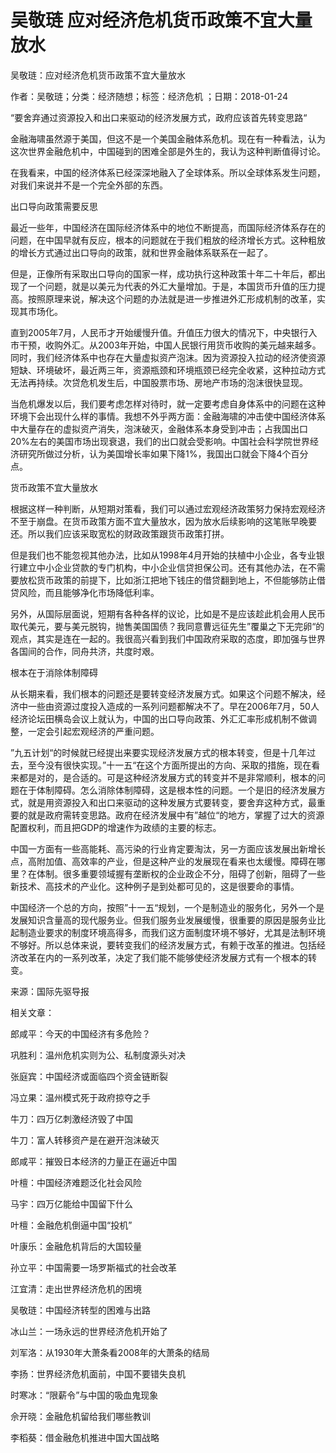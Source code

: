 # 吴敬琏  应对经济危机货币政策不宜大量放水    
    
吴敬琏：应对经济危机货币政策不宜大量放水    
作者：吴敬琏；分类：经济随想；标签：经济危机 ；日期：2018-01-24    
“要舍弃通过资源投入和出口来驱动的经济发展方式，政府应该首先转变思路“    
金融海啸虽然源于美国，但这不是一个美国金融体系危机。现在有一种看法，认为这次世界金融危机中，中国碰到的困难全部是外生的，我认为这种判断值得讨论。    
在我看来，中国的经济体系已经深深地融入了全球体系。所以全球体系发生问题，对我们来说并不是一个完全外部的东西。    
出口导向政策需要反思    
最近一些年，中国经济在国际经济体系中的地位不断提高，而国际经济体系存在的问题，在中国早就有反应，根本的问题就在于我们粗放的经济增长方式。这种粗放的增长方式通过出口导向的政策，就和世界金融体系联系在一起了。    
但是，正像所有采取出口导向的国家一样，成功执行这种政策十年二十年后，都出现了一个问题，就是以美元为代表的外汇大量增加。于是，本国货币升值的压力提高。按照原理来说，解决这个问题的办法就是进一步推进外汇形成机制的改革，实现其市场化。    
直到2005年7月，人民币才开始缓慢升值。升值压力很大的情况下，中央银行入市干预，收购外汇。从2003年开始，中国人民银行用货币收购的美元越来越多。同时，我们经济体系中也存在大量虚拟资产泡沫。因为资源投入拉动的经济使资源短缺、环境破坏，最近两三年，资源瓶颈和环境瓶颈已经完全收紧，这种拉动方式无法再持续。次贷危机发生后，中国股票市场、房地产市场的泡沫很快显现。    
当危机爆发以后，我们要考虑怎样对待时，就一定要考虑自身体系中的问题在这种环境下会出现什么样的事情。我想不外乎两方面：金融海啸的冲击使中国经济体系中大量存在的虚拟资产消失，泡沫破灭，金融体系本身受到冲击；占我国出口20%左右的美国市场出现衰退，我们的出口就会受影响。中国社会科学院世界经济研究所做过分析，认为美国增长率如果下降1%，我国出口就会下降4个百分点。    
货币政策不宜大量放水    
根据这样一种判断，从短期对策看，我们可以通过宏观经济政策努力保持宏观经济不至于崩盘。在货币政策方面不宜大量放水，因为放水后续影响的这笔账早晚要还。所以我们应该采取宽松的财政政策跟货币政策打拼。    
但是我们也不能忽视其他办法，比如从1998年4月开始的扶植中小企业，各专业银行建立中小企业贷款的专门机构，中小企业信贷担保公司。还有其他办法，在不需要放松货币政策的前提下，比如浙江把地下钱庄的借贷翻到地上，不但能够防止借贷风险，而且能够净化市场降低利率。    
另外，从国际层面说，短期有各种各样的议论，比如是不是应该趁此机会用人民币取代美元，要与美元脱钩，抛售美国国债？我同意曹远征先生”覆巢之下无完卵“的观点，其实是连在一起的。我很高兴看到我们中国政府采取的态度，即加强与世界各国间的合作，同舟共济，共度时艰。    
根本在于消除体制障碍    
从长期来看，我们根本的问题还是要转变经济发展方式。如果这个问题不解决，经济中一些由资源过度投入造成的一系列问题都解决不了。早在2006年7月，50人经济论坛田横岛会议上就认为，中国的出口导向政策、外汇汇率形成机制不做调整，一定会引起宏观经济的严重问题。    
”九五计划“的时候就已经提出来要实现经济发展方式的根本转变，但是十几年过去，至今没有很快实现。”十一五“在这个方面所提出的方向、采取的措施，现在看来都是对的，是合适的。可是这种经济发展方式的转变并不是非常顺利，根本的问题在于体制障碍。怎么消除体制障碍，这是根本性的问题。一个是旧的经济发展方式，就是用资源投入和出口来驱动的这种发展方式要转变，要舍弃这种方式，最重要的就是政府需转变思路。政府在经济发展中有”越位“的地方，掌握了过大的资源配置权利，而且把GDP的增速作为政绩的主要的标志。    
中国一方面有一些高能耗、高污染的行业肯定要淘汰，另一方面应该发展出新增长点，高附加值、高效率的产业，但是这种产业的发展现在看来也太缓慢。障碍在哪里？在体制。很多重要领域握有垄断权的企业政企不分，阻碍了创新，阻碍了一些新技术、高技术的产业化。这种例子是到处都可见的，这是很要命的事情。    
中国经济一个总的方向，按照”十一五“规划，一个是制造业的服务化，另外一个是发展知识含量高的现代服务业。但我们服务业发展缓慢，很重要的原因是服务业比起制造业要求的制度环境高得多，而我们这方面制度环境不够好，尤其是法制环境不够好。所以总体来说，要转变我们的经济发展方式，有赖于改革的推进。包括经济改革在内的一系列改革，决定了我们能不能够使经济发展方式有一个根本的转变。    
来源：国际先驱导报    
    
相关文章：    
郎咸平：今天的中国经济有多危险？    
巩胜利：温州危机实则为公、私制度源头对决    
张庭宾：中国经济或面临四个资金链断裂    
冯立果：温州模式死于政府掠夺之手    
牛刀：四万亿刺激经济毁了中国    
牛刀：富人转移资产是在避开泡沫破灭    
郎咸平：摧毁日本经济的力量正在逼近中国    
叶檀：中国经济难题泛化社会风险    
马宇：四万亿能给中国留下什么    
叶檀：金融危机倒逼中国“投机”    
叶康乐：金融危机背后的大国较量    
孙立平：中国需要一场罗斯福式的社会改革    
江宜清：走出世界经济危机的困境    
吴敬琏：中国经济转型的困难与出路    
冰山兰：一场永远的世界经济危机开始了    
刘军洛：从1930年大萧条看2008年的大萧条的结局    
李扬：世界经济危机面前，中国不要错失良机    
时寒冰：“限薪令”与中国的吸血鬼现象    
佘开晓：金融危机留给我们哪些教训    
李稻葵：借金融危机推进中国大国战略